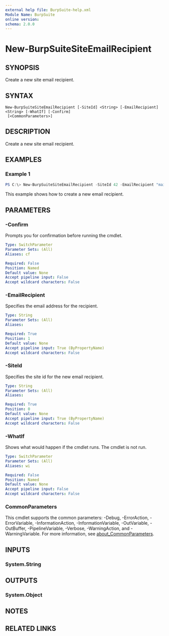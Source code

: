 ```yaml
---
external help file: BurpSuite-help.xml
Module Name: BurpSuite
online version:
schema: 2.0.0
---
```


# New-BurpSuiteSiteEmailRecipient

## SYNOPSIS
Create a new site email recipient.

## SYNTAX

```
New-BurpSuiteSiteEmailRecipient [-SiteId] <String> [-EmailRecipient] <String> [-WhatIf] [-Confirm]
 [<CommonParameters>]
```

## DESCRIPTION
Create a new site email recipient.

## EXAMPLES

### Example 1
```powershell
PS C:\> New-BurpSuiteSiteEmailRecipient -SiteId 42 -EmailRecipient "mail@example.com"
```

This example shows how to create a new email recipient.

## PARAMETERS

### -Confirm
Prompts you for confirmation before running the cmdlet.

```yaml
Type: SwitchParameter
Parameter Sets: (All)
Aliases: cf

Required: False
Position: Named
Default value: None
Accept pipeline input: False
Accept wildcard characters: False
```

### -EmailRecipient
Specifies the email address for the recipient.

```yaml
Type: String
Parameter Sets: (All)
Aliases:

Required: True
Position: 1
Default value: None
Accept pipeline input: True (ByPropertyName)
Accept wildcard characters: False
```

### -SiteId
Specifies the site id for the new email recipient.

```yaml
Type: String
Parameter Sets: (All)
Aliases:

Required: True
Position: 0
Default value: None
Accept pipeline input: True (ByPropertyName)
Accept wildcard characters: False
```

### -WhatIf
Shows what would happen if the cmdlet runs.
The cmdlet is not run.

```yaml
Type: SwitchParameter
Parameter Sets: (All)
Aliases: wi

Required: False
Position: Named
Default value: None
Accept pipeline input: False
Accept wildcard characters: False
```

### CommonParameters
This cmdlet supports the common parameters: -Debug, -ErrorAction, -ErrorVariable, -InformationAction, -InformationVariable, -OutVariable, -OutBuffer, -PipelineVariable, -Verbose, -WarningAction, and -WarningVariable. For more information, see [about_CommonParameters](http://go.microsoft.com/fwlink/?LinkID=113216).

## INPUTS

### System.String

## OUTPUTS

### System.Object
## NOTES

## RELATED LINKS
